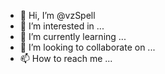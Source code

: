 - 👋 Hi, I’m @vzSpell
- 👀 I’m interested in ...
- 🌱 I’m currently learning ...
- 💞️ I’m looking to collaborate on ...
- 📫 How to reach me ...

<!---
vzSpell/vzSpell is a ✨ special ✨ repository because its `README.md` (this file) appears on your GitHub profile.
You can click the Preview link to take a look at your changes.
--->
